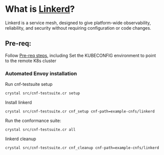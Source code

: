 # What is [Linkerd](https://linkerd.io/)?

Linkerd is a service mesh, designed to give platform-wide observability, reliability, and security without requiring configuration or code changes.

## Pre-req:

Follow [Pre-req steps](../../INSTALL.md#pre-requisites), including
Set the KUBECONFIG environment to point to the remote K8s cluster

### Automated Envoy installation

Run cnf-testsuite setup

```
crystal src/cnf-testsuite.cr setup
```

Install linkerd

```
crystal src/cnf-testsuite.cr cnf_setup cnf-path=example-cnfs/linkerd
```

Run the conformance suite:

```
crystal src/cnf-testsuite.cr all
```

linkerd cleanup

```
crystal src/cnf-testsuite.cr cnf_cleanup cnf-path=example-cnfs/linkerd
```
